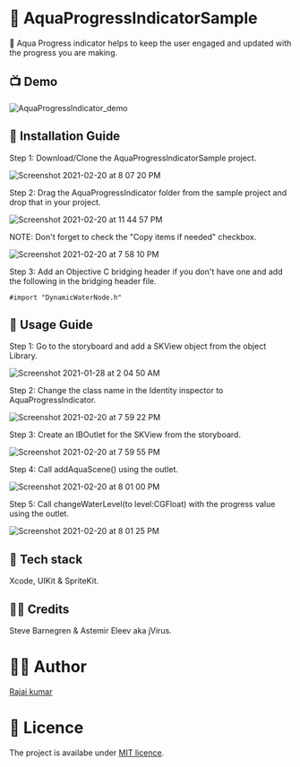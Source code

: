 # 🌊 AquaProgressIndicatorSample

🌊 Aqua Progress indicator helps to keep the user engaged and updated with the progress you are making.

## 📺 Demo

![AquaProgressIndicator_demo](https://user-images.githubusercontent.com/22410262/108549531-45598680-7313-11eb-99c4-44951e3b48c6.gif)


## 📜 Installation Guide

Step 1: Download/Clone the AquaProgressIndicatorSample project. 

![Screenshot 2021-02-20 at 8 07 20 PM](https://user-images.githubusercontent.com/22410262/108599600-2103b580-73b8-11eb-9518-78d9d1515584.png)

Step 2: Drag the AquaProgressIndicator folder from the sample project and drop that in your project.

![Screenshot 2021-02-20 at 11 44 57 PM](https://user-images.githubusercontent.com/22410262/108604770-f1fc3c80-73d5-11eb-8bd0-643b2787b52f.png)

   NOTE: Don't forget to check the "Copy items if needed" checkbox.
        
  ![Screenshot 2021-02-20 at 7 58 10 PM](https://user-images.githubusercontent.com/22410262/108599589-1812e400-73b8-11eb-831d-4468bf0927da.png)
       
Step 3: Add an Objective C bridging header if you don't have one and add the following in the bridging header file.

```
#import "DynamicWaterNode.h"
```

## 📃 Usage Guide

Step 1: Go to the storyboard and add a SKView object from the object Library.

![Screenshot 2021-01-28 at 2 04 50 AM](https://user-images.githubusercontent.com/22410262/106051218-2dc12080-610e-11eb-9876-9ec37c8a806f.png)

Step 2: Change the class name in the Identity inspector to AquaProgressIndicator.

![Screenshot 2021-02-20 at 7 59 22 PM](https://user-images.githubusercontent.com/22410262/108599591-1ba66b00-73b8-11eb-82b3-731901099ce0.png)

Step 3: Create an IBOutlet for the SKView from the storyboard.

![Screenshot 2021-02-20 at 7 59 55 PM](https://user-images.githubusercontent.com/22410262/108599594-1cd79800-73b8-11eb-819b-ea71d35271fe.png)

Step 4: Call addAquaScene() using the outlet.

![Screenshot 2021-02-20 at 8 01 00 PM](https://user-images.githubusercontent.com/22410262/108599595-1d702e80-73b8-11eb-979c-65b00b5c27ab.png)

Step 5: Call changeWaterLevel(to level:CGFloat) with the progress value using the outlet.

![Screenshot 2021-02-20 at 8 01 25 PM](https://user-images.githubusercontent.com/22410262/108599596-1ea15b80-73b8-11eb-91d2-8bf9a09ddeb9.png)

## 🥞 Tech stack

Xcode, UIKit & SpriteKit.

## 🙏🏽 Credits

Steve Barnegren & Astemir Eleev aka jVirus.


# 👨‍💻 Author 
[Rajai kumar](https://github.com/Rajaikumar-iOSDev)

# 🔖 Licence 
The project is availabe under [MIT licence](https://github.com/Rajaikumar-iOSDev/AquaProgressIndicatorSample/blob/main/LICENSE).

